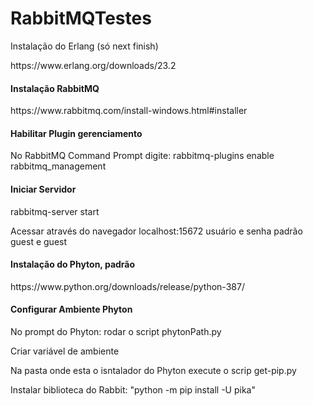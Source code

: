 # RabbitMQTestes

<n4>Instalação do Erlang (só next finish)</n4>
<p>https://www.erlang.org/downloads/23.2</p>

<h4>Instalação RabbitMQ</h4>
<p>https://www.rabbitmq.com/install-windows.html#installer</p>

<h4>Habilitar Plugin gerenciamento</h4>
<p>No RabbitMQ Command Prompt digite: rabbitmq-plugins enable rabbitmq_management</p>

<h4>Iniciar Servidor</h4>
<p>rabbitmq-server start</p>
<p>Acessar através do navegador localhost:15672 usuário e senha padrão guest e guest</p>

<h4>Instalação do Phyton, padrão</h4>
<p>https://www.python.org/downloads/release/python-387/</p>

<h4>Configurar Ambiente Phyton</h4>
<p>No prompt do Phyton: rodar o script phytonPath.py</p>
<p>Criar variável de ambiente</p>
<p>Na pasta onde esta o isntalador do Phyton execute o scrip get-pip.py</p>
<p>Instalar biblioteca do Rabbit: "python -m pip install -U pika"</p>


